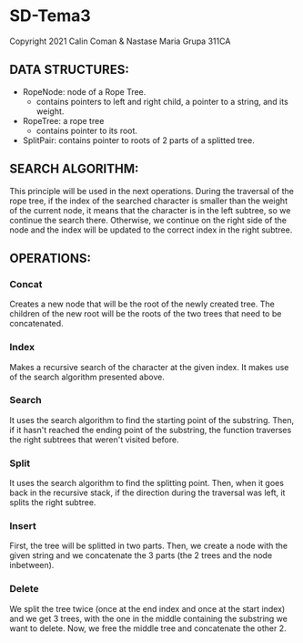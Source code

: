 # SD-Tema3

Copyright 2021 Calin Coman & Nastase Maria
Grupa 311CA

## DATA STRUCTURES:
- RopeNode: node of a Rope Tree.
    - contains pointers to left and right child, a pointer to a string, and its weight.
- RopeTree: a rope tree
    - contains pointer to its root.
- SplitPair: contains pointer to roots of 2 parts of a splitted tree.

## SEARCH ALGORITHM:
This principle will be used in the next operations. During the traversal of the rope tree, if the index of the searched character is smaller than the weight of the current node, it means that the character is in the left subtree, so we continue the search there. Otherwise, we continue on the right side of the node and the index will be updated to the correct index in the right subtree.

## OPERATIONS:
### Concat
Creates a new node that will be the root of the newly created tree. The children of the new root will be the roots of the two trees that need to be concatenated. 

### Index
Makes a recursive search of the character at the given index. It makes use of the search algorithm presented above.

### Search
It uses the search algorithm to find the starting point of the substring. Then, if it hasn't reached the ending point of the substring, the function traverses the right subtrees that weren't visited before.
        
### Split
It uses the search algorithm to find the splitting point. Then, when it goes back in the recursive stack, if the direction during the traversal was left, it splits the right subtree.
        
### Insert
First, the tree will be splitted in two parts. Then, we create a node with the given string and we concatenate the 3 parts (the 2 trees and the node inbetween).
        
### Delete
We split the tree twice (once at the end index and once at the start index) and we get 3 trees, with the one in the middle containing the substring we want to delete. Now, we free the middle tree and concatenate the other 2.
